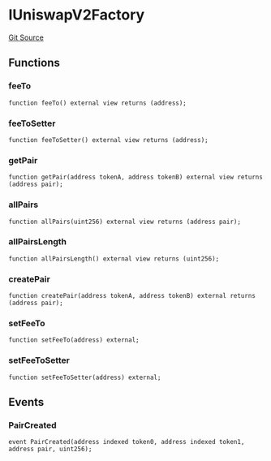 # IUniswapV2Factory
[Git Source](https://github.com/Mill1995/VABDAO/blob/4914bdc306cbdb860037485ce4bcebbfdd390c9f/contracts/interfaces/IUniswapV2Factory.sol)


## Functions
### feeTo


```solidity
function feeTo() external view returns (address);
```

### feeToSetter


```solidity
function feeToSetter() external view returns (address);
```

### getPair


```solidity
function getPair(address tokenA, address tokenB) external view returns (address pair);
```

### allPairs


```solidity
function allPairs(uint256) external view returns (address pair);
```

### allPairsLength


```solidity
function allPairsLength() external view returns (uint256);
```

### createPair


```solidity
function createPair(address tokenA, address tokenB) external returns (address pair);
```

### setFeeTo


```solidity
function setFeeTo(address) external;
```

### setFeeToSetter


```solidity
function setFeeToSetter(address) external;
```

## Events
### PairCreated

```solidity
event PairCreated(address indexed token0, address indexed token1, address pair, uint256);
```

